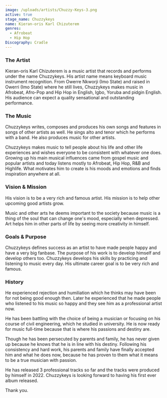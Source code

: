 ```yaml
---
image: /uploads/artists/Chuzzy-Keys-3.png
active: true
stage_name: Chuzzykeys
name: Kieran-oris Karl Chizuterem
genres:
  - Afrobeat
  - Hip Hop
Discography: Cradle
---
```

### The Artist

Kieran-oris Karl Chizuterem is a music artist that records and performs under the name Chuzzykeys. His artist name means keyboard music instrument recognition. From Owerre Nkworji (Imo State) and raised in Owerri (Imo State) where he still lives, Chuzzykeys makes music in Afrobeat, Afro-Pop and Hip Hop in English, Igbo, Yoruba and pidgin English. His audience can expect a quality sensational and outstanding performance.

### The Music

Chuzzykeys writes, composes and produces his own songs and features in songs of other artists as well. He sings alto and tenor which he performs with a band. He also produces music for other artists.

Chuzzykeys makes music to tell people about his life and other life experiences and wishes everyone to be consistent with whatever one does. Growing up his main musical influences came from gospel music and popular artists and today listens mostly to Afrobeat, Hip Hop, R&B and Highlife. What motivates him to create is his moods and emotions and finds inspiration anywhere at all. 

### Vision & Mission

His vision is to be a very rich and famous artist. His mission is to help other upcoming good artists grow.

Music and other arts he deems important to the society because music is a thing of the soul that can change one's mood, especially when depressed. Art helps him in other parts of life by seeing more creativity in himself.

### Goals & Purpose

Chuzzykeys defines success as an artist to have made people happy and have a very big fanbase. The purpose of his work is to develop himself and develop others too. Chuzzykeys develops his skills by practicing and listening to music every day. His ultimate career goal is to be very rich and famous.

### History

He experienced rejection and humiliation which he thinks may have been for not being good enough then. Later he experienced that he made people who listened to his music so happy and they see him as a professional artist now. 

He has been battling with the choice of being a musician or focusing on his course of civil engineering, which he studied in university. He is now ready for music full-time because that is where his passions and destiny are.

Though he has been persecuted by parents and family, he has never given up because he knows that he is in line with his destiny. Following his consistency and hard work, his parents and family have finally accepted him and what he does now, because he has proven to them what it means to be a true musician with passion. 

He has released 3 professional tracks so far and the tracks were produced by himself in 2022. Chuzzykeys is looking forward to having his first ever album released.

Thank you.